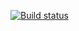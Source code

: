 [![Build status](https://ci.appveyor.com/api/projects/status/h999nuiesglivok8?svg=true)](https://ci.appveyor.com/project/TatyanaKonysheva/aqa-2-postman-echo)
